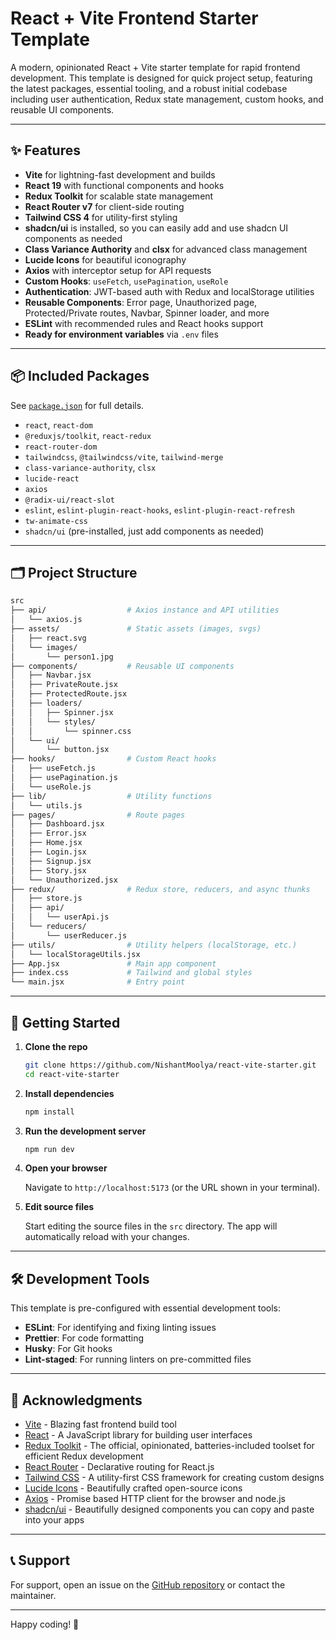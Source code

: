 # React + Vite Frontend Starter Template

A modern, opinionated React + Vite starter template for rapid frontend development. This template is designed for quick project setup, featuring the latest packages, essential tooling, and a robust initial codebase including user authentication, Redux state management, custom hooks, and reusable UI components.

---

## ✨ Features

- **Vite** for lightning-fast development and builds
- **React 19** with functional components and hooks
- **Redux Toolkit** for scalable state management
- **React Router v7** for client-side routing
- **Tailwind CSS 4** for utility-first styling
- **shadcn/ui** is installed, so you can easily add and use shadcn UI components as needed
- **Class Variance Authority** and **clsx** for advanced class management
- **Lucide Icons** for beautiful iconography
- **Axios** with interceptor setup for API requests
- **Custom Hooks**: `useFetch`, `usePagination`, `useRole`
- **Authentication**: JWT-based auth with Redux and localStorage utilities
- **Reusable Components**: Error page, Unauthorized page, Protected/Private routes, Navbar, Spinner loader, and more
- **ESLint** with recommended rules and React hooks support
- **Ready for environment variables** via `.env` files

---

## 📦 Included Packages

See [`package.json`](package.json) for full details.

- `react`, `react-dom`
- `@reduxjs/toolkit`, `react-redux`
- `react-router-dom`
- `tailwindcss`, `@tailwindcss/vite`, `tailwind-merge`
- `class-variance-authority`, `clsx`
- `lucide-react`
- `axios`
- `@radix-ui/react-slot`
- `eslint`, `eslint-plugin-react-hooks`, `eslint-plugin-react-refresh`
- `tw-animate-css`
- `shadcn/ui` (pre-installed, just add components as needed)

---

## 🗂️ Project Structure

```bash
src
├── api/                  # Axios instance and API utilities
│   └── axios.js
├── assets/               # Static assets (images, svgs)
│   ├── react.svg
│   └── images/
│       └── person1.jpg
├── components/           # Reusable UI components
│   ├── Navbar.jsx
│   ├── PrivateRoute.jsx
│   ├── ProtectedRoute.jsx
│   ├── loaders/
│   │   ├── Spinner.jsx
│   │   └── styles/
│   │       └── spinner.css
│   └── ui/
│       └── button.jsx
├── hooks/                # Custom React hooks
│   ├── useFetch.js
│   ├── usePagination.js
│   └── useRole.js
├── lib/                  # Utility functions
│   └── utils.js
├── pages/                # Route pages
│   ├── Dashboard.jsx
│   ├── Error.jsx
│   ├── Home.jsx
│   ├── Login.jsx
│   ├── Signup.jsx
│   ├── Story.jsx
│   └── Unauthorized.jsx
├── redux/                # Redux store, reducers, and async thunks
│   ├── store.js
│   ├── api/
│   │   └── userApi.js
│   └── reducers/
│       └── userReducer.js
├── utils/                # Utility helpers (localStorage, etc.)
│   └── localStorageUtils.jsx
├── App.jsx               # Main app component
├── index.css             # Tailwind and global styles
└── main.jsx              # Entry point
```

---

## 🚀 Getting Started

1. **Clone the repo**

   ```bash
   git clone https://github.com/NishantMoolya/react-vite-starter.git
   cd react-vite-starter
   ```

2. **Install dependencies**

   ```bash
   npm install
   ```

3. **Run the development server**

   ```bash
   npm run dev
   ```

4. **Open your browser**

   Navigate to `http://localhost:5173` (or the URL shown in your terminal).

5. **Edit source files**

   Start editing the source files in the `src` directory. The app will automatically reload with your changes.

---

## 🛠️ Development Tools

This template is pre-configured with essential development tools:

- **ESLint**: For identifying and fixing linting issues
- **Prettier**: For code formatting
- **Husky**: For Git hooks
- **Lint-staged**: For running linters on pre-committed files

---

<!-- ## 📄 License

This project is licensed under the MIT License - see the [LICENSE](LICENSE) file for details.

--- -->

## 🙏 Acknowledgments

- [Vite](https://vitejs.dev/) - Blazing fast frontend build tool
- [React](https://reactjs.org/) - A JavaScript library for building user interfaces
- [Redux Toolkit](https://redux-toolkit.js.org/) - The official, opinionated, batteries-included toolset for efficient Redux development
- [React Router](https://reactrouter.com/) - Declarative routing for React.js
- [Tailwind CSS](https://tailwindcss.com/) - A utility-first CSS framework for creating custom designs
- [Lucide Icons](https://lucide.dev/) - Beautifully crafted open-source icons
- [Axios](https://axios-http.com/) - Promise based HTTP client for the browser and node.js
- [shadcn/ui](https://ui.shadcn.com/) - Beautifully designed components you can copy and paste into your apps

---

## 📞 Support

For support, open an issue on the [GitHub repository](https://github.com/yourusername/react-vite-starter/issues) or contact the maintainer.

---

Happy coding! 🎉

